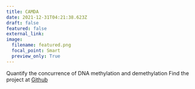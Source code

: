 ```yaml
---
title: CAMDA
date: 2021-12-31T04:21:38.623Z
draft: false
featured: false
external_link: 
image:
  filename: featured.png
  focal_point: Smart
  preview_only: True
---
```

Quantify the concurrence of DNA methylation and demethylation
Find the project at [Github](https://github.com/JiejunShi/CAMDA)
